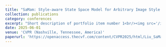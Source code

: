 ```yaml
---
title: "SaMam: Style-aware State Space Model for Arbitrary Image Style Transfer"
collection: publications
category: conferences
excerpt: "Short description of portfolio item number 1<br/><img src='/images/500x300.png'>"
date: 2025-06-01
venue: 'CVPR (Nashville, Tennessee, America)'
paperurl: 'https://openaccess.thecvf.com/content/CVPR2025/html/Liu_SaMam_Style-aware_State_Space_Model_for_Arbitrary_Image_Style_Transfer_CVPR_2025_paper.html'
---
```


